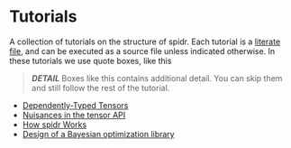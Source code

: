 # Tutorials

A collection of tutorials on the structure of spidr. Each tutorial is a [literate file](https://idris2.readthedocs.io/en/latest/reference/literate.html), and can be executed as a source file unless indicated otherwise. In these tutorials we use quote boxes, like this

> *__DETAIL__* Boxes like this contains additional detail. You can skip them and still follow the rest of the tutorial.

* [Dependently-Typed Tensors](DependentlyTypedTensors.md)
* [Nuisances in the tensor API](Nuisances.md)
* [How spidr Works](HowSpidrWorks.md)
* [Design of a Bayesian optimization library](BayesianOptimizationDesign.md)

